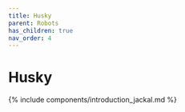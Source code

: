 ```yaml
---
title: Husky
parent: Robots
has_children: true
nav_order: 4
---
```


# Husky

{% include components/introduction_jackal.md %}

